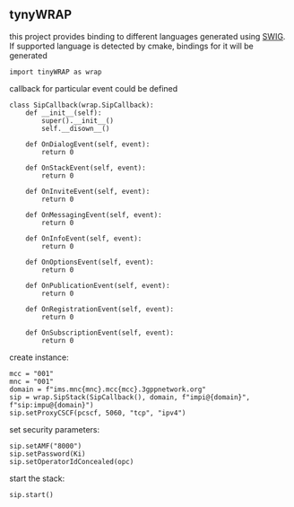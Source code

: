 ## tynyWRAP
this project provides binding to different languages generated using [SWIG](https://www.swig.org/).
If supported language is detected by cmake, bindings for it will be generated

```{.py}
import tinyWRAP as wrap
```

callback for particular event could be defined
```{.py}
class SipCallback(wrap.SipCallback):
    def __init__(self):
        super().__init__()
        self.__disown__()

    def OnDialogEvent(self, event):
        return 0

    def OnStackEvent(self, event):
        return 0

    def OnInviteEvent(self, event):
        return 0

    def OnMessagingEvent(self, event):
        return 0

    def OnInfoEvent(self, event):
        return 0

    def OnOptionsEvent(self, event):
        return 0

    def OnPublicationEvent(self, event):
        return 0

    def OnRegistrationEvent(self, event):
        return 0

    def OnSubscriptionEvent(self, event):
        return 0
```

create instance:
```{.py}
mcc = "001"
mnc = "001"
domain = f"ims.mnc{mnc}.mcc{mcc}.3gppnetwork.org"
sip = wrap.SipStack(SipCallback(), domain, f"impi@{domain}", f"sip:impu@{domain}")
sip.setProxyCSCF(pcscf, 5060, "tcp", "ipv4")
```

set security parameters:
```{.py}
sip.setAMF("8000")
sip.setPassword(Ki)
sip.setOperatorIdConcealed(opc)
```

start the stack:
```{.py}
sip.start()
```
